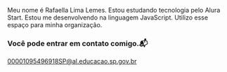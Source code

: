 Meu nome é Rafaella Lima Lemes. 
Estou estudando tecnologia pelo Alura Start. 
Estou me desenvolvendo na linguagem JavaScript. 
Utilizo esse espaço para minha organização. 

### Você pode entrar em contato comigo.📬

00001095496918SP@al.educacao.sp.gov.br
